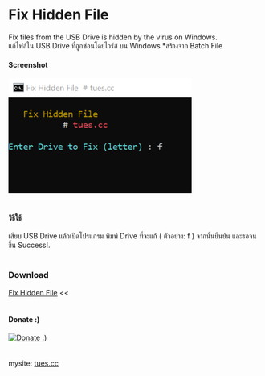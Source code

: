 # Fix Hidden File
Fix files from the USB Drive is hidden by the virus on Windows.  
แก้ไฟล์ใน USB Drive ที่ถูกซ่อนโดยไวรัส บน Windows
*สร้างจาก Batch File
</br>
#### Screenshot  
![screenshot1](https://github.com/angkarn/fixHiddenFile/blob/master/screenshot1.png )  
</br>  
#### วิธีใช้
เสียบ USB Drive แล้วเปิดโปรแกรม พิมพ์ Drive ที่จะแก้ ( ตัวอย่าง: f ) จากนั้นยืนยัน และรอจนขึ้น Success!.  
</br>
### Download  
[Fix Hidden File](https://github.com/angkarn/fixHiddenFile/releases) <<   
</br>
#### Donate :)
[![Donate :)](https://cdn3.iconfinder.com/data/icons/creditcarddebitcard/64/paypal-curved.png)](https://www.paypal.me/angkarn)  
</br></br>
mysite: [tues.cc](https://tues.cc)
